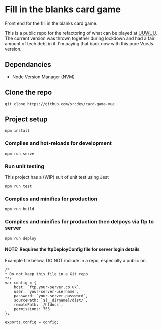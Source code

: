 # Fill in the blanks card game
Front end for the fill in the blanks card game.

This is a public repo for the refactoring of what can be played at [UUWUU](http://uuwuu.co.uk).
The current version was thrown together during lockdown and had a fair amount of tech debt in it. I'm paying that back now with this pure VueJs version.

## Dependancies
* Node Version Manager (NVM)

## Clone the repo
```
git clone https://github.com/srcdev/card-game-vue
```

## Project setup
```
npm install
```

### Compiles and hot-reloads for development
```
npm run serve
```

### Run unit testing
This project has a (WIP) suit of unit test using Jest
```
npm run test
```

### Compiles and minifies for production
```
npm run build
```
### Compiles and minifies for production then delpoys via ftp to server
```
npm run deploy
```
#### NOTE: Requires the ftpDeployConfig file for server login details
Example file below, DO NOT include in a repo, especially a public on.
```
/*
* Do not keep this file in a Git repo
**/
var config = {
    host: `ftp.your-server.co.uk`,
    user: `your-server-username`,
    password: `your-server-password`,
    sourcePath: `${__dirname}/dist/`,
    remotePath: `/htdocs`,
    permissions: 755
};

exports.config = config;
```

